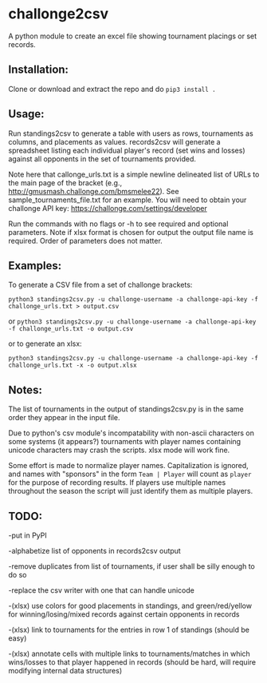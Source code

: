 # challonge2csv
A python module to create an excel file showing tournament placings or set records.

## Installation:

Clone or download and extract the repo and do `pip3 install .`

## Usage:

Run standings2csv to generate a table with users as rows, tournaments as columns, and placements as values. records2csv will generate a spreadsheet listing each individual player's record (set wins and losses) against all opponents in the set of tournaments provided.

Note here that callonge_urls.txt is a simple newline delineated list of URLs to the main page of the bracket (e.g., http://gmusmash.challonge.com/bmsmelee22). See sample_tournaments_file.txt for an example.
You will need to obtain your challonge API key: https://challonge.com/settings/developer

Run the commands with no flags or -h to see required and optional parameters. Note if xlsx format is chosen for output the output file name is required. Order of parameters does not matter.

## Examples:

To generate a CSV file from a set of challonge brackets:

`python3 standings2csv.py -u challonge-username -a challonge-api-key -f challonge_urls.txt > output.csv`

or
`python3 standings2csv.py -u challonge-username -a challonge-api-key -f challonge_urls.txt -o output.csv`

or to generate an xlsx:

`python3 standings2csv.py -u challonge-username -a challonge-api-key -f challonge_urls.txt -x -o output.xlsx`

## Notes:

The list of tournaments in the output of standings2csv.py is in the same order they appear in the input file.

Due to python's csv module's incompatability with non-ascii characters on some systems (it appears?) tournaments with player names containing unicode characters may crash the scripts. xlsx mode will work fine.

Some effort is made to normalize player names. Capitalization is ignored, and names with "sponsors" in the form `Team | Player` will count as `player` for the purpose of recording results. If players use multiple names throughout the season the script will just identify them as multiple players.

## TODO:

-put in PyPI

-alphabetize list of opponents in records2csv output

-remove duplicates from list of tournaments, if user shall be silly enough to do so

-replace the csv writer with one that can handle unicode

-(xlsx) use colors for good placements in standings, and green/red/yellow for winning/losing/mixed records against certain opponents in records

-(xlsx) link to tournaments for the entries in row 1 of standings (should be easy)

-(xlsx) annotate cells with multiple links to tournaments/matches in which wins/losses to that player happened in records (should be hard, will require modifying internal data structures)
